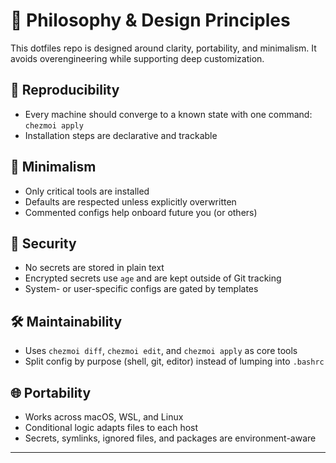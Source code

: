 # 🧠 Philosophy & Design Principles

This dotfiles repo is designed around clarity, portability, and minimalism. It avoids overengineering while supporting deep customization.

## 🔁 Reproducibility

- Every machine should converge to a known state with one command: `chezmoi apply`
- Installation steps are declarative and trackable

## 🧼 Minimalism

- Only critical tools are installed
- Defaults are respected unless explicitly overwritten
- Commented configs help onboard future you (or others)

## 🔐 Security

- No secrets are stored in plain text
- Encrypted secrets use `age` and are kept outside of Git tracking
- System- or user-specific configs are gated by templates

## 🛠 Maintainability

- Uses `chezmoi diff`, `chezmoi edit`, and `chezmoi apply` as core tools
- Split config by purpose (shell, git, editor) instead of lumping into `.bashrc`

## 🌐 Portability

- Works across macOS, WSL, and Linux
- Conditional logic adapts files to each host
- Secrets, symlinks, ignored files, and packages are environment-aware

---
